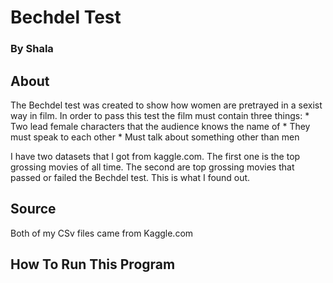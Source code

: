 # Bechdel Test
### By Shala 

## About

The Bechdel test was created to show how women are pretrayed in a sexist way in film. In order to pass this test the film must contain three things:
    * Two lead female characters that the audience knows the name of 
    * They must speak to each other
    * Must talk about something other than men

I have two datasets that I got from kaggle.com. The first one is the top grossing movies of all time. The second are top grossing movies that passed or failed the Bechdel test. This is what I found out.

## Source 
Both of my CSv files came from Kaggle.com

## How To Run This Program 
